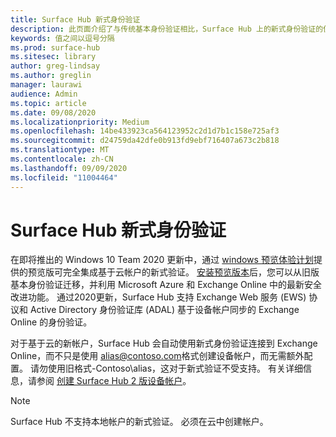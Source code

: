 ```yaml
---
title: Surface Hub 新式身份验证
description: 此页面介绍了与传统基本身份验证相比，Surface Hub 上的新式身份验证的使用。
keywords: 值之间以逗号分隔
ms.prod: surface-hub
ms.sitesec: library
author: greg-lindsay
ms.author: greglin
manager: laurawi
audience: Admin
ms.topic: article
ms.date: 09/08/2020
ms.localizationpriority: Medium
ms.openlocfilehash: 14be433923ca564123952c2d1d7b1c158e725af3
ms.sourcegitcommit: d24759da42dfe0b913fd9ebf716407a673c2b818
ms.translationtype: MT
ms.contentlocale: zh-CN
ms.lasthandoff: 09/09/2020
ms.locfileid: "11004464"
---
```

# Surface Hub 新式身份验证

在即将推出的 Windows 10 Team 2020 更新中，通过 [windows 预览体验计划](https://insider.windows.com/)提供的预览版可完全集成基于云帐户的新式验证。 [安装预览版本](surface-hub-install-2020preview.md)后，您可以从旧版基本身份验证迁移，并利用 Microsoft Azure 和 Exchange Online 中的最新安全改进功能。 通过2020更新，Surface Hub 支持 Exchange Web 服务 (EWS) 协议和 Active Directory 身份验证库 (ADAL) 基于设备帐户同步的 Exchange Online 的身份验证。

对于基于云的新帐户，Surface Hub 会自动使用新式身份验证连接到 Exchange Online，而不只是使用 [alias@contoso.com](mailto:alias@contoso.com)格式创建设备帐户，而无需额外配置。 请勿使用旧格式-Contoso\alias，这对于新式验证不受支持。 有关详细信息，请参阅 [创建 Surface Hub 2 版设备帐户](https://docs.microsoft.com/surface-hub/surface-hub-2s-account)。

> [!NOTE]
> Surface Hub 不支持本地帐户的新式验证。 必须在云中创建帐户。

